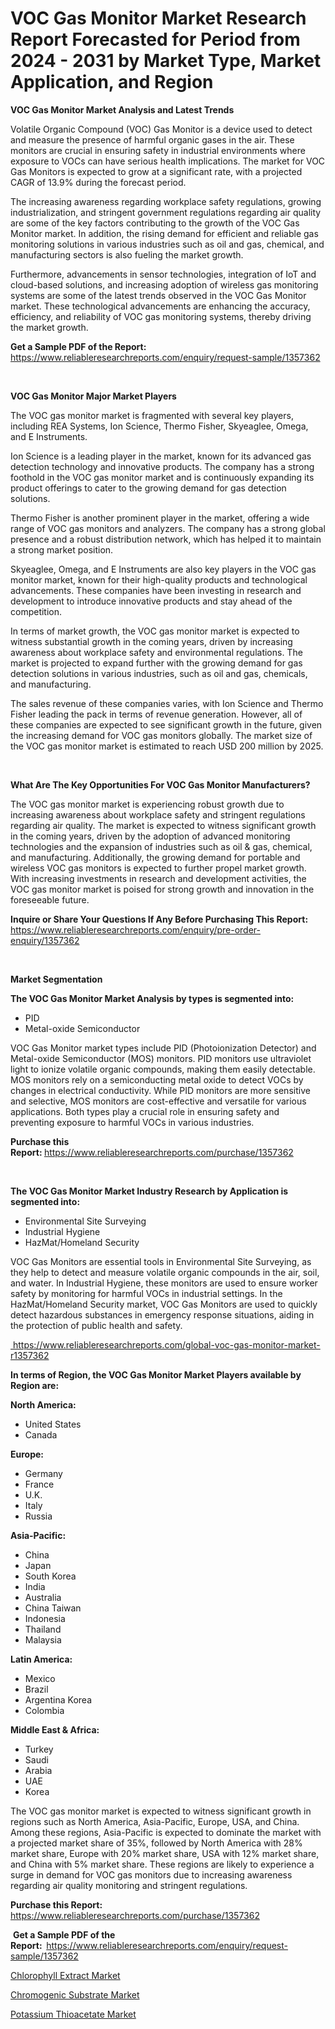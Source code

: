 <p><h1>VOC Gas Monitor Market Research Report Forecasted for Period from 2024 -  2031 by Market Type, Market Application, and Region</h1></p><p><strong>VOC Gas Monitor Market Analysis and Latest Trends</strong></p>
<p><p>Volatile Organic Compound (VOC) Gas Monitor is a device used to detect and measure the presence of harmful organic gases in the air. These monitors are crucial in ensuring safety in industrial environments where exposure to VOCs can have serious health implications. The market for VOC Gas Monitors is expected to grow at a significant rate, with a projected CAGR of 13.9% during the forecast period.</p><p>The increasing awareness regarding workplace safety regulations, growing industrialization, and stringent government regulations regarding air quality are some of the key factors contributing to the growth of the VOC Gas Monitor market. In addition, the rising demand for efficient and reliable gas monitoring solutions in various industries such as oil and gas, chemical, and manufacturing sectors is also fueling the market growth.</p><p>Furthermore, advancements in sensor technologies, integration of IoT and cloud-based solutions, and increasing adoption of wireless gas monitoring systems are some of the latest trends observed in the VOC Gas Monitor market. These technological advancements are enhancing the accuracy, efficiency, and reliability of VOC gas monitoring systems, thereby driving the market growth.</p></p>
<p><strong>Get a Sample PDF of the Report:&nbsp;</strong> <a href="https://www.reliableresearchreports.com/enquiry/request-sample/1357362">https://www.reliableresearchreports.com/enquiry/request-sample/1357362</a></p>
<p>&nbsp;</p>
<p><strong>VOC Gas Monitor Major Market Players</strong></p>
<p><p>The VOC gas monitor market is fragmented with several key players, including REA Systems, Ion Science, Thermo Fisher, Skyeaglee, Omega, and E Instruments. </p><p>Ion Science is a leading player in the market, known for its advanced gas detection technology and innovative products. The company has a strong foothold in the VOC gas monitor market and is continuously expanding its product offerings to cater to the growing demand for gas detection solutions.</p><p>Thermo Fisher is another prominent player in the market, offering a wide range of VOC gas monitors and analyzers. The company has a strong global presence and a robust distribution network, which has helped it to maintain a strong market position.</p><p>Skyeaglee, Omega, and E Instruments are also key players in the VOC gas monitor market, known for their high-quality products and technological advancements. These companies have been investing in research and development to introduce innovative products and stay ahead of the competition.</p><p>In terms of market growth, the VOC gas monitor market is expected to witness substantial growth in the coming years, driven by increasing awareness about workplace safety and environmental regulations. The market is projected to expand further with the growing demand for gas detection solutions in various industries, such as oil and gas, chemicals, and manufacturing.</p><p>The sales revenue of these companies varies, with Ion Science and Thermo Fisher leading the pack in terms of revenue generation. However, all of these companies are expected to see significant growth in the future, given the increasing demand for VOC gas monitors globally. The market size of the VOC gas monitor market is estimated to reach USD 200 million by 2025.</p></p>
<p>&nbsp;</p>
<p><strong>What Are The Key Opportunities For VOC Gas Monitor Manufacturers?</strong></p>
<p><p>The VOC gas monitor market is experiencing robust growth due to increasing awareness about workplace safety and stringent regulations regarding air quality. The market is expected to witness significant growth in the coming years, driven by the adoption of advanced monitoring technologies and the expansion of industries such as oil & gas, chemical, and manufacturing. Additionally, the growing demand for portable and wireless VOC gas monitors is expected to further propel market growth. With increasing investments in research and development activities, the VOC gas monitor market is poised for strong growth and innovation in the foreseeable future.</p></p>
<p><strong>Inquire or Share Your Questions If Any Before Purchasing This Report:</strong> <a href="https://www.reliableresearchreports.com/enquiry/pre-order-enquiry/1357362">https://www.reliableresearchreports.com/enquiry/pre-order-enquiry/1357362</a></p>
<p>&nbsp;</p>
<p><strong>Market Segmentation</strong></p>
<p><strong>The VOC Gas Monitor Market Analysis by types is segmented into:</strong></p>
<p><ul><li>PID</li><li>Metal-oxide Semiconductor</li></ul></p>
<p><p>VOC Gas Monitor market types include PID (Photoionization Detector) and Metal-oxide Semiconductor (MOS) monitors. PID monitors use ultraviolet light to ionize volatile organic compounds, making them easily detectable. MOS monitors rely on a semiconducting metal oxide to detect VOCs by changes in electrical conductivity. While PID monitors are more sensitive and selective, MOS monitors are cost-effective and versatile for various applications. Both types play a crucial role in ensuring safety and preventing exposure to harmful VOCs in various industries.</p></p>
<p><strong>Purchase this Report:&nbsp;</strong><a href="https://www.reliableresearchreports.com/purchase/1357362">https://www.reliableresearchreports.com/purchase/1357362</a></p>
<p>&nbsp;</p>
<p><strong>The VOC Gas Monitor Market Industry Research by Application is segmented into:</strong></p>
<p><ul><li>Environmental Site Surveying</li><li>Industrial Hygiene</li><li>HazMat/Homeland Security</li></ul></p>
<p><p>VOC Gas Monitors are essential tools in Environmental Site Surveying, as they help to detect and measure volatile organic compounds in the air, soil, and water. In Industrial Hygiene, these monitors are used to ensure worker safety by monitoring for harmful VOCs in industrial settings. In the HazMat/Homeland Security market, VOC Gas Monitors are used to quickly detect hazardous substances in emergency response situations, aiding in the protection of public health and safety.</p></p>
<p><a href="https://www.reliableresearchreports.com/global-voc-gas-monitor-market-r1357362">&nbsp;https://www.reliableresearchreports.com/global-voc-gas-monitor-market-r1357362</a></p>
<p><strong>In terms of Region, the VOC Gas Monitor Market Players available by Region are:</strong></p>
<p>
    <p> <strong> North America: </strong>
        <ul>
            <li>United States</li>
            <li>Canada</li>
        </ul>
        </p> 
    <p> <strong> Europe: </strong>
        <ul>
            <li>Germany</li>
            <li>France</li>
            <li>U.K.</li>
            <li>Italy</li>
            <li>Russia</li>
        </ul>
        </p> 
    <p> <strong> Asia-Pacific: </strong>
        <ul>
            <li>China</li>
            <li>Japan</li>
            <li>South Korea</li>
            <li>India</li>
            <li>Australia</li>
            <li>China Taiwan</li>
            <li>Indonesia</li>
            <li>Thailand</li>
            <li>Malaysia</li>
        </ul>
        </p> 
    <p> <strong> Latin America: </strong>
        <ul>
            <li>Mexico</li>
            <li>Brazil</li>
            <li>Argentina Korea</li>
            <li>Colombia</li>
        </ul>
        </p> 
    <p> <strong> Middle East & Africa: </strong>
        <ul>
            <li>Turkey</li>
            <li>Saudi</li>
            <li>Arabia</li>
            <li>UAE</li>
            <li>Korea</li>
        </ul>
    </p>
    </p>
<p><p>The VOC gas monitor market is expected to witness significant growth in regions such as North America, Asia-Pacific, Europe, USA, and China. Among these regions, Asia-Pacific is expected to dominate the market with a projected market share of 35%, followed by North America with 28% market share, Europe with 20% market share, USA with 12% market share, and China with 5% market share. These regions are likely to experience a surge in demand for VOC gas monitors due to increasing awareness regarding air quality monitoring and stringent regulations.</p></p>
<p><strong>Purchase this Report: </strong><a href="https://www.reliableresearchreports.com/purchase/1357362">https://www.reliableresearchreports.com/purchase/1357362</a></p>
<p>&nbsp;<strong>Get a Sample PDF of the Report:&nbsp;&nbsp;</strong><a href="https://www.reliableresearchreports.com/enquiry/request-sample/1357362">https://www.reliableresearchreports.com/enquiry/request-sample/1357362</a></p>
<p><strong></strong></p>
<p><p><a href="https://www.linkedin.com/pulse/chlorophyll-extract-market-research-report-provides-thorough-pr4ie?trackingId=iRw%2B6RAgrUDoJVQ%2B%2Ff8bCQ%3D%3D">Chlorophyll Extract Market</a></p><p><a href="https://www.linkedin.com/pulse/chromogenic-substrate-market-share-amp-new-trends-analysis-report-yizbe?trackingId=OBcBkL3c8LaF87BgB0%2F1Rw%3D%3D">Chromogenic Substrate Market</a></p><p><a href="https://www.linkedin.com/pulse/potassium-thioacetate-market-offer-valuable-insights-size-share-tfose?trackingId=UU7LvIiKwnwLHRYL%2BIQWiQ%3D%3D">Potassium Thioacetate Market</a></p></p>